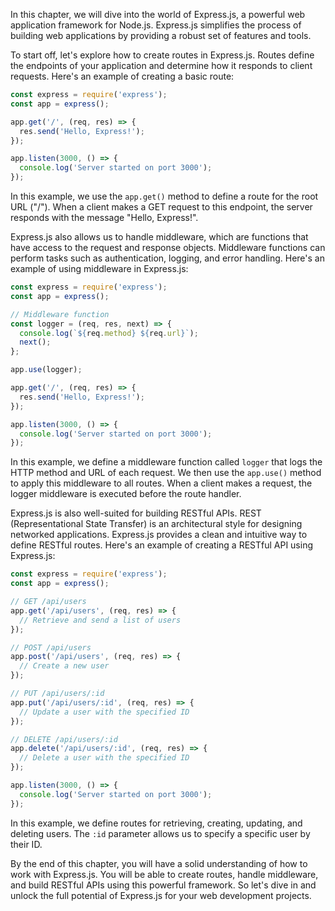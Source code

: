 In this chapter, we will dive into the world of Express.js, a powerful web application framework for Node.js. Express.js simplifies the process of building web applications by providing a robust set of features and tools.

To start off, let's explore how to create routes in Express.js. Routes define the endpoints of your application and determine how it responds to client requests. Here's an example of creating a basic route:

```javascript
const express = require('express');
const app = express();

app.get('/', (req, res) => {
  res.send('Hello, Express!');
});

app.listen(3000, () => {
  console.log('Server started on port 3000');
});
```

In this example, we use the `app.get()` method to define a route for the root URL ("/"). When a client makes a GET request to this endpoint, the server responds with the message "Hello, Express!".

Express.js also allows us to handle middleware, which are functions that have access to the request and response objects. Middleware functions can perform tasks such as authentication, logging, and error handling. Here's an example of using middleware in Express.js:

```javascript
const express = require('express');
const app = express();

// Middleware function
const logger = (req, res, next) => {
  console.log(`${req.method} ${req.url}`);
  next();
};

app.use(logger);

app.get('/', (req, res) => {
  res.send('Hello, Express!');
});

app.listen(3000, () => {
  console.log('Server started on port 3000');
});
```

In this example, we define a middleware function called `logger` that logs the HTTP method and URL of each request. We then use the `app.use()` method to apply this middleware to all routes. When a client makes a request, the logger middleware is executed before the route handler.

Express.js is also well-suited for building RESTful APIs. REST (Representational State Transfer) is an architectural style for designing networked applications. Express.js provides a clean and intuitive way to define RESTful routes. Here's an example of creating a RESTful API using Express.js:

```javascript
const express = require('express');
const app = express();

// GET /api/users
app.get('/api/users', (req, res) => {
  // Retrieve and send a list of users
});

// POST /api/users
app.post('/api/users', (req, res) => {
  // Create a new user
});

// PUT /api/users/:id
app.put('/api/users/:id', (req, res) => {
  // Update a user with the specified ID
});

// DELETE /api/users/:id
app.delete('/api/users/:id', (req, res) => {
  // Delete a user with the specified ID
});

app.listen(3000, () => {
  console.log('Server started on port 3000');
});
```

In this example, we define routes for retrieving, creating, updating, and deleting users. The `:id` parameter allows us to specify a specific user by their ID.

By the end of this chapter, you will have a solid understanding of how to work with Express.js. You will be able to create routes, handle middleware, and build RESTful APIs using this powerful framework. So let's dive in and unlock the full potential of Express.js for your web development projects.